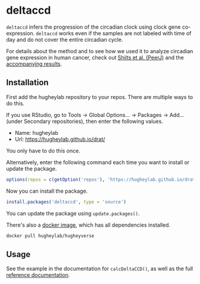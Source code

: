 # deltaccd

`deltaccd` infers the progression of the circadian clock using clock gene co-expression. `deltaccd` works even if the samples are not labeled with time of day and do not cover the entire circadian cycle.

For details about the method and to see how we used it to analyze circadian gene expression in human cancer, check out [Shilts et al. (PeerJ)](https://doi.org/10.7717/peerj.4327) and the [accompanying results](https://doi.org/10.6084/m9.figshare.4906745).

## Installation

First add the hugheylab repository to your repos. There are multiple ways to do this.

If you use RStudio, go to Tools -> Global Options... -> Packages -> Add... (under Secondary repositories), then enter the following values.

- Name: hugheylab
- Url: https://hugheylab.github.io/drat/

You only have to do this once.

Alternatively, enter the following command each time you want to install or update the package.

```R
options(repos = c(getOption('repos'), 'https://hugheylab.github.io/drat/'))
```

Now you can install the package.

```R
install.packages('deltaccd', type = 'source')
```

You can update the package using `update.packages()`.

There's also a [docker image](https://hub.docker.com/r/hugheylab/hugheyverse), which has all dependencies installed.

```bash
docker pull hugheylab/hugheyverse
```

## Usage

See the example in the documentation for `calcDeltaCCD()`, as well as the full [reference documentation](reference/index.html).
